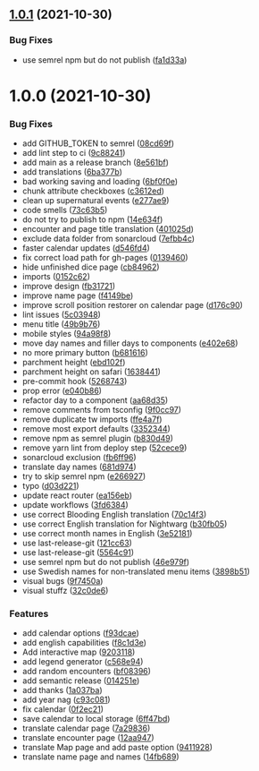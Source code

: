 ## [1.0.1](https://github.com/syradar/yxans-klagan/compare/v1.0.0...v1.0.1) (2021-10-30)


### Bug Fixes

* use semrel npm but do not publish ([fa1d33a](https://github.com/syradar/yxans-klagan/commit/fa1d33a44864331adbf5b44043af6118820855fa))

# 1.0.0 (2021-10-30)


### Bug Fixes

* add GITHUB_TOKEN to semrel ([08cd69f](https://github.com/syradar/yxans-klagan/commit/08cd69f385b136233515de0512935751bcc0e282))
* add lint step to ci ([9c88241](https://github.com/syradar/yxans-klagan/commit/9c88241a9af72e2c0dc1ca3d456a02ce2ca11df6))
* add main as a release branch ([8e561bf](https://github.com/syradar/yxans-klagan/commit/8e561bf5d86f68b992075cfed20126456878ec30))
* add translations ([6ba377b](https://github.com/syradar/yxans-klagan/commit/6ba377beb555ba854395aa00d25b0a52ee293e83))
* bad working saving and loading ([6bf0f0e](https://github.com/syradar/yxans-klagan/commit/6bf0f0e51c53759e716d6afb1d9929a784a5aad7))
* chunk attribute checkboxes ([c3612ed](https://github.com/syradar/yxans-klagan/commit/c3612ed366796a59c938101762e0d4c01100c99d))
* clean up supernatural events ([e277ae9](https://github.com/syradar/yxans-klagan/commit/e277ae95bee27f2a672af474e8c80f0cc900c57d))
* code smells ([73c63b5](https://github.com/syradar/yxans-klagan/commit/73c63b56726ab708c3180a35921bf8fd3e6abd0f))
* do not try to publish to npm ([14e634f](https://github.com/syradar/yxans-klagan/commit/14e634f85bf3522dfe1ffcfdad78df7a590cb53a))
* encounter and page title translation ([401025d](https://github.com/syradar/yxans-klagan/commit/401025d60f149d63e6e37d350753053c828e2908))
* exclude data folder from sonarcloud ([7efbb4c](https://github.com/syradar/yxans-klagan/commit/7efbb4cd496ecc43fdacfbaff82d54d07bd727d2))
* faster calendar updates ([d546fd4](https://github.com/syradar/yxans-klagan/commit/d546fd4df1d8790923a9ada0b8f93e505682f85a))
* fix correct load path for gh-pages ([0139460](https://github.com/syradar/yxans-klagan/commit/01394601239509a0dc3e17feb3541d725dc61ae9))
* hide unfinished dice page ([cb84962](https://github.com/syradar/yxans-klagan/commit/cb84962a0bb569688ebecf5cc519fd7177ab5c3a))
* imports ([0152c62](https://github.com/syradar/yxans-klagan/commit/0152c62668c2b5c556b310e015dd9c2fb30c21bc))
* improve design ([fb31721](https://github.com/syradar/yxans-klagan/commit/fb317210f04c4394fce827f659dc68af16189bb6))
* improve name page ([f4149be](https://github.com/syradar/yxans-klagan/commit/f4149bed0685d1c6e9d427447de411db76075145))
* improve scroll position restorer on calendar page ([d176c90](https://github.com/syradar/yxans-klagan/commit/d176c904c2776a7ec70fc61a787bfd7b61829fed))
* lint issues ([5c03948](https://github.com/syradar/yxans-klagan/commit/5c03948c877a278f89552cf9c13363444a446bd0))
* menu title ([49b9b76](https://github.com/syradar/yxans-klagan/commit/49b9b76080e66acad7b7023b47659dcd0e63862e))
* mobile styles ([94a98f8](https://github.com/syradar/yxans-klagan/commit/94a98f85d70a69ba6ff006394ae8c8a18f623f71))
* move day names and filler days to components ([e402e68](https://github.com/syradar/yxans-klagan/commit/e402e6899206912d536d5146116b90219be9dec2))
* no more primary button ([b681616](https://github.com/syradar/yxans-klagan/commit/b68161697481d5a694e0ec997a8bb0d9fe36e70a))
* parchment height ([ebd102f](https://github.com/syradar/yxans-klagan/commit/ebd102fa3c3fb2c9c555965ae707939f2a2668c7))
* parchment height on safari ([1638441](https://github.com/syradar/yxans-klagan/commit/163844131af3923601282b50ec0fd9aa88022628))
* pre-commit hook ([5268743](https://github.com/syradar/yxans-klagan/commit/5268743bd2c5f6c06f6f6675418622d4609b94e0))
* prop error ([e040b86](https://github.com/syradar/yxans-klagan/commit/e040b86c4ab8101587918593d6d9a121490ea7f1))
* refactor day to a component ([aa68d35](https://github.com/syradar/yxans-klagan/commit/aa68d35ad012148d027926eb8cdc274263a353f9))
* remove comments from tsconfig ([9f0cc97](https://github.com/syradar/yxans-klagan/commit/9f0cc971f50c8c3dbbcecd283a01d7d38618a1fc))
* remove duplicate tw imports ([ffe4a7f](https://github.com/syradar/yxans-klagan/commit/ffe4a7ff5e15426e67ae1293e64cba7c7f6a5272))
* remove most export defaults ([3352344](https://github.com/syradar/yxans-klagan/commit/3352344f2e589cd5b970abb48fe8605dc0e37119))
* remove npm as semrel plugin ([b830d49](https://github.com/syradar/yxans-klagan/commit/b830d4905474def43bb62653e5fe181bf58420ab))
* remove yarn lint from deploy step ([52cece9](https://github.com/syradar/yxans-klagan/commit/52cece934956926bb51a06848ce7a6a565b0a4af))
* sonarcloud exclusion ([fb6ff96](https://github.com/syradar/yxans-klagan/commit/fb6ff9612a5724327057809bccfd76617e381c22))
* translate day names ([681d974](https://github.com/syradar/yxans-klagan/commit/681d97478260852373f3f5e7c59ae2a003349cd8))
* try to skip semrel npm ([e266927](https://github.com/syradar/yxans-klagan/commit/e2669273c1c7c80407a28f343a12482d90c5701d))
* typo ([d03d221](https://github.com/syradar/yxans-klagan/commit/d03d221ec02858ce1dea8647a8e39f91d22d9d0e))
* update react router ([ea156eb](https://github.com/syradar/yxans-klagan/commit/ea156eb9963619b2ebc4e637fa5dd4d3994504a5))
* update workflows ([3fd6384](https://github.com/syradar/yxans-klagan/commit/3fd63841fe9f5f42759491ca6838276a35eda885))
* use correct Blooding English translation ([70c14f3](https://github.com/syradar/yxans-klagan/commit/70c14f39b43248f4c86e36ed586420effb94f367))
* use correct English translation for Nightwarg ([b30fb05](https://github.com/syradar/yxans-klagan/commit/b30fb05b99d09c91ff0a9770ef80957caf4ef3c0))
* use correct month names in English ([3e52181](https://github.com/syradar/yxans-klagan/commit/3e5218198d06a30147760eb30d4a5f1581163b95))
* use last-release-git ([121cc63](https://github.com/syradar/yxans-klagan/commit/121cc634d4295a061f3122a5f9d8be4933c56f99))
* use last-release-git ([5564c91](https://github.com/syradar/yxans-klagan/commit/5564c91ad796d9093a1fcabcce5a56cef9559b3f))
* use semrel npm but do not publish ([46e979f](https://github.com/syradar/yxans-klagan/commit/46e979f4c1d9a4bc544dcdfaadf4b0595ef85489))
* use Swedish names for non-translated menu items ([3898b51](https://github.com/syradar/yxans-klagan/commit/3898b519cbfd4393efdc50fa589fd2cb52e6d0cc))
* visual bugs ([9f7450a](https://github.com/syradar/yxans-klagan/commit/9f7450a4eb0c577dcd1cf4d7a2415dec9802180a))
* visual stuffz ([32c0de6](https://github.com/syradar/yxans-klagan/commit/32c0de6144fb09f5bdf92f1317e6257b0d4b71dc))


### Features

* add calendar options ([f93dcae](https://github.com/syradar/yxans-klagan/commit/f93dcaedb3bb6f75c39421896680581ccf590ea5))
* add english capabilities ([f8c1d3e](https://github.com/syradar/yxans-klagan/commit/f8c1d3ec34adea77e74aabc332155727bd5b7bfe))
* Add interactive map ([9203118](https://github.com/syradar/yxans-klagan/commit/9203118cac15ae42b908877e3c6e144279bf44dd))
* add legend generator ([c568e94](https://github.com/syradar/yxans-klagan/commit/c568e94e46a2c530458d4887687563879febcbb0))
* add random encounters ([bf08396](https://github.com/syradar/yxans-klagan/commit/bf08396079b6a01af05add4db120ee7c14dab824))
* add semantic release ([014251e](https://github.com/syradar/yxans-klagan/commit/014251ee515e3baabddeca7281e7ad33f4ab0019))
* add thanks ([1a037ba](https://github.com/syradar/yxans-klagan/commit/1a037babc14c6cb04ccc461e3d05705be1e9cf9c))
* add year nag ([c93c081](https://github.com/syradar/yxans-klagan/commit/c93c081fca8aa2f762956c86d6b6bf9e97f7e66a))
* fix calendar ([0f2ec21](https://github.com/syradar/yxans-klagan/commit/0f2ec2154046a419b9384a0a68a352271335795e))
* save calendar to local storage ([6ff47bd](https://github.com/syradar/yxans-klagan/commit/6ff47bdf884ecc46e6ef9d4e87314305fe17e6d1))
* translate calendar page ([7a29836](https://github.com/syradar/yxans-klagan/commit/7a298363e411c0071f222f457c042e6c3ffb5130))
* translate encounter page ([12aa947](https://github.com/syradar/yxans-klagan/commit/12aa947db44c67138662088e4f927ec54f4778c9))
* translate Map page and add paste option ([9411928](https://github.com/syradar/yxans-klagan/commit/94119288004467872435413db879e9acc80d0e93))
* translate name page and names ([14fb689](https://github.com/syradar/yxans-klagan/commit/14fb689415e07334bd4ade3db451205614648a86))
